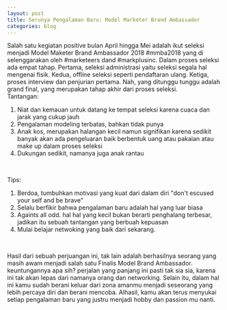 ```yaml
---
layout: post
title: Serunya Pengalaman Baru: Model Marketer Brand Ambassador
categories: blog
---
```


Salah satu kegiatan positive bulan April hingga Mei adalah ikut seleksi menjadi Model Maketer Brand Ambassador 2018 #mmba2018
yang di selenggarakan oleh #marketeers dand #markplusinc. Dalam proses seleksi ada empat tahap. Pertama, seleksi administrasi yaitu seleksi segala hal mengenai fisik. 
Kedua, offline seleksi seperti pendaftaran ulang. Ketiga, proses interview dan penjurian pertama. Nah, yang ditunggu tunggu adalah grand final, yang merupakan
tahap akhir dari proses seleksi. 
 <br/>
Tantangan:
1. Niat dan kemauan untuk datang ke tempat seleksi karena cuaca dan jarak yang cukup jauh
2. Pengalaman modeling terbatas, bahkan tidak punya
3. Anak kos, merupakan halangan kecil namun signifikan karena sedikit banyak akan ada pengeluaran baik berbentuk uang atau pakaian atau 
make up dalam proses seleksi
4. Dukungan sedikit, namanya juga anak rantau

 <br/>
 
Tips:
1. Berdoa, tumbuhkan motivasi yang kuat dari dalam diri "don't escused your self and be brave"
2. Selalu berfikir bahwa pengalaman baru adalah hal yang luar biasa
3. Againts all odd. hal hal yang kecil bukan berarti penghalang terbesar, jadikan itu sebuah tantangan yang berbuah kepuasan
4. Mulai belajar netwoking yang baik dari sekarang. 

<br/>

Hasil dari sebuah perjuangan ini, tak lain adalah berhasilnya seorang yang masih awam menjadi salah satu Finalis Model Brand Ambassador.
keuntungannya apa sih? perjalan yang panjang ini pasti tak sia sia, karena ini tak akan lepas  dari namanya orang dan networking. 
Selain itu, dalam hal ini kamu sudah berani keluar dari zona amanmu menjadi seseorang yang lebih percaya diri dan berani mencoba. Alhasil, 
kamu akan terus menyukai setiap pengalaman baru yang justru menjadi hobby dan passion mu nanti. 

